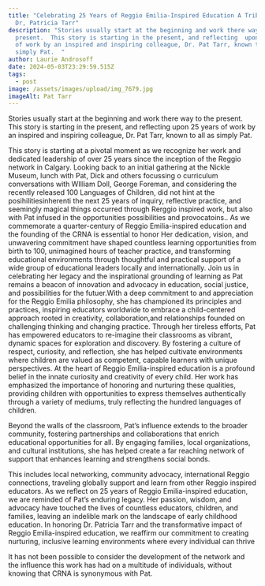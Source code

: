 ```yaml
---
title: "Celebrating 25 Years of Reggio Emilia-Inspired Education A Tribute to
  Dr, Patricia Tarr"
description: "Stories usually start at the beginning and work there way to the
  present.  This story is starting in the present, and reflecting  upon 25 years
  of work by an inspired and inspiring colleague, Dr. Pat Tarr, known to all as
  simply Pat.  "
author: Laurie Androsoff
date: 2024-05-03T23:29:59.515Z
tags:
  - post
image: /assets/images/upload/img_7679.jpg
imageAlt: Pat Tarr
---
```

Stories usually start at the beginning and work there way to the present.  This story is starting in the present, and reflecting  upon 25 years of work by an inspired and inspiring colleague, Dr. Pat Tarr, known to all as simply Pat.  



This  story is starting at a pivotal moment as we recognize  her work and dedicated leadership of over 25 years since the inception of the Reggio network in Calgary.  Looking back to an initial  gathering at the Nickle Museum, lunch with Pat, Dick  and others focussing o curriculum conversations with WIlliam Doll, George Foreman, and considering  the recently released 100 Languages of Children, did not hint at the posihilitiesinherenti the next 25 years of inquiry, reflective practice,  and seemingly magical things occurred through Rerggio inspired work, but also with Pat infused in the opportunities possibilities and provocatoins.. As we commemorate a quarter-century of Reggio Emilia-inspired education and the founding of the CRNA is essential to honor  Her  dedication, vision, and unwavering commitment have shaped countless learning opportunities from birth to 100, unimagined  hours of teacher practice, and transforming educational environments through thoughtful and practical support of a wide group of educational leaders locally and internationally.   Join us in celebrating her legacy and the inspirational grounding of learning as Pat remains a beacon of innovation and advocacy in education, social justice, and possibilities for the futuer.With a deep commitment to and appreciation for the Reggio Emilia philosophy, she has championed its principles and practices, inspiring educators worldwide to embrace a child-centered approach rooted in creativity, collaboration,and relationships founded on challenging thinking and changing practice. Through her tireless efforts, Pat has empowered educators to re-imagine their classrooms as vibrant, dynamic spaces for exploration and discovery. By fostering a culture of respect, curiosity, and reflection, she has helped cultivate environments where children are valued as competent, capable learners with unique perspectives. At the heart of Reggio Emilia-inspired education is a profound belief in the innate curiosity and creativity of every child. Her  work has emphasized the importance of honoring and nurturing these qualities, providing children with opportunities to express themselves authentically through a variety of mediums, truly reflecting the hundred languages of children. 



Beyond the walls of the classroom, Pat’s  influence extends to the broader community, fostering partnerships and collaborations that enrich educational opportunities for all.  By engaging families, local organizations, and cultural institutions, she has helped create a far reaching network of support that enhances learning and strengthens social bonds.



 This includes local networking, community advocacy, international Reggio connections, traveling globally support and learn from other Reggio inspired educators.  As we reflect on 25 years of Reggio Emilia-inspired education, we are reminded of Pat’s enduring legacy. Her passion, wisdom, and advocacy have touched the lives of countless educators, children, and families, leaving an indelible mark on the landscape of early childhood education. In honoring Dr. Patricia Tarr and the transformative impact of Reggio Emilia-inspired education, we reaffirm our commitment to creating nurturing, inclusive learning environments where every individual can thrive



It has not been possible to consider the development of the network and the influence this work has had on a multitude  of individuals, without knowing that CRNA is synonymous with Pat.